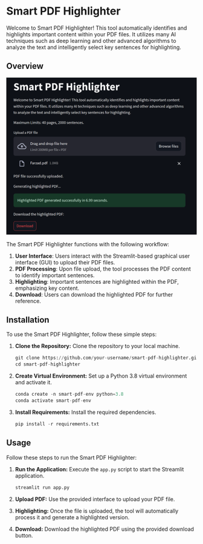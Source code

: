 # Smart PDF Highlighter

Welcome to Smart PDF Highlighter! This tool automatically identifies and highlights important content within your PDF files. It utilizes many AI techniques such as deep learning and other advanced algorithms to analyze the text and intelligently select key sentences for highlighting.

## Overview

![ScreenShot](./photos/app.png)

The Smart PDF Highlighter functions with the following workflow:

1. **User Interface**: Users interact with the Streamlit-based graphical user interface (GUI) to upload their PDF files.
2. **PDF Processing**: Upon file upload, the tool processes the PDF content to identify important sentences.
3. **Highlighting**: Important sentences are highlighted within the PDF, emphasizing key content.
4. **Download**: Users can download the highlighted PDF for further reference.

## Installation

To use the Smart PDF Highlighter, follow these simple steps:

1. **Clone the Repository:** Clone the repository to your local machine.
    ```python
    git clone https://github.com/your-username/smart-pdf-highlighter.git
    cd smart-pdf-highlighter
    ```

2. **Create Virtual Environment:** Set up a Python 3.8 virtual environment and activate it.
    ```python
    conda create -n smart-pdf-env python=3.8
    conda activate smart-pdf-env
    ```

3. **Install Requirements:** Install the required dependencies.
    ```python
    pip install -r requirements.txt
    ```

## Usage

Follow these steps to run the Smart PDF Highlighter:

1. **Run the Application:** Execute the `app.py` script to start the Streamlit application.
    ```python
    streamlit run app.py
    ```

2. **Upload PDF:** Use the provided interface to upload your PDF file.

3. **Highlighting:** Once the file is uploaded, the tool will automatically process it and generate a highlighted version.

4. **Download:** Download the highlighted PDF using the provided download button.





